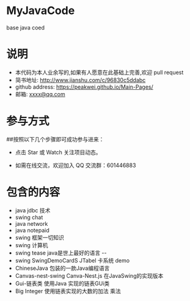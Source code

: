 # MyJavaCode
base java coed

# 说明
  - 本代码为本人业余写的,如果有人愿意在此基础上完善,欢迎 pull request 
  - 简书地址: http://www.jianshu.com/c/96830c5ddabc
  - github address: https://peakwei.github.io/Main-Pages/
  - 邮箱: xxxx@qq.com
  
# 参与方式
##按照以下几个步骤即可成功参与进来：

- 点击 Star 或 Watch 关注项目动态。

- 如需在线交流，欢迎加入 QQ 交流群：601446883

# 包含的内容
  - java jdbc 技术
  - swing chat 
  - java network
  - java notepaid
  - swing 框架一切知识
  - swing 计算机
  - swing tease java是世上最好的语言 --
  - swing SwingDemoCardS JTabel 卡系统 demo
  - ChineseJava 包装的一款Java编程语言
  - Canvas-nest-swing Canva-Nest.js 在JavaSwing的实现版本
  - Gui-链表类 使用Java 实现的链表GUi类
  - Big Integer 使用链表实现的大数的加法 乘法 
